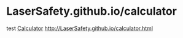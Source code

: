 # LaserSafety.github.io/calculator
test
<a href="http://LaserSafety.github.io/calculator.html">Calculator</a>
http://LaserSafety.github.io/calculator.html
